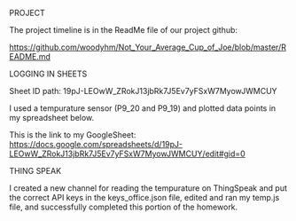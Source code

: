 PROJECT

The project timeline is in the ReadMe file of our project github:

https://github.com/woodyhm/Not_Your_Average_Cup_of_Joe/blob/master/README.md


LOGGING IN SHEETS

Sheet ID path: 19pJ-LEOwW_ZRokJ13jbRk7J5Ev7yFSxW7MyowJWMCUY

I used a tempurature sensor (P9_20 and P9_19) and plotted data points in my spreadsheet below.

This is the link to my GoogleSheet: https://docs.google.com/spreadsheets/d/19pJ-LEOwW_ZRokJ13jbRk7J5Ev7yFSxW7MyowJWMCUY/edit#gid=0


THING SPEAK

I created a new channel for reading the tempurature on ThingSpeak and put the 
correct API keys in the keys_office.json file, edited and ran my temp.js file,
and successfully completed this portion of the homework.